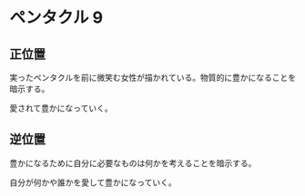# ペンタクル 9

## 正位置
実ったペンタクルを前に微笑む女性が描かれている。物質的に豊かになることを暗示する。

愛されて豊かになっていく。

## 逆位置
豊かになるために自分に必要なものは何かを考えることを暗示する。

自分が何かや誰かを愛して豊かになっていく。

